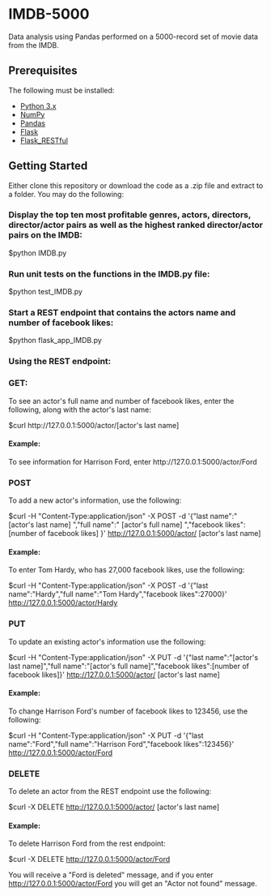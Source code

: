 # IMDB-5000
Data analysis using Pandas performed on a 5000-record set of movie data from the IMDB. 

## Prerequisites

The following must be installed:
* [Python 3.x](https://www.python.org/downloads/)
* [NumPy](https://www.numpy.org/)
* [Pandas](https://pandas.pydata.org/)
* [Flask](https://www.fullstackpython.com/flask.html)
* [Flask_RESTful](https://flask-restful.readthedocs.io/en/latest/)


## Getting Started
Either clone this repository or download the code as a .zip file and extract to a folder.
You may do the following:

### Display the top ten most profitable genres, actors, directors, director/actor pairs as well as the highest ranked director/actor pairs on the IMDB:
$python IMDB.py

### Run unit tests on the functions in the IMDB.py file:
$python test_IMDB.py

### Start a REST endpoint that contains the actors name and number of facebook likes:
$python flask_app_IMDB.py


### Using the REST endpoint:

### GET:
To see an actor's full name and number of facebook likes, enter the following, along with the actor's last name:

$curl http&#58;//127.0.0.1:5000/actor/[actor's last name]

#### Example:
To see information for Harrison Ford, enter http&#58;//127.0.0.1:5000/actor/Ford

### POST
To add a new actor's information, use the following:

$curl -H "Content-Type:application/json" -X POST -d '{"last name":" [actor's last name] ","full name":" [actor's full name] ","facebook likes": [number of facebook likes] }' http://127.0.0.1:5000/actor/ [actor's last name]
  
#### Example:
To enter Tom Hardy, who has 27,000 facebook likes, use the following:

$curl -H "Content-Type:application/json" -X POST -d '{"last name":"Hardy","full name":"Tom Hardy","facebook likes":27000}' http://127.0.0.1:5000/actor/Hardy

### PUT
To update an existing actor's information use the following:

$curl -H "Content-Type:application/json" -X PUT -d '{"last name":"[actor's last name]","full name":"[actor's full name]","facebook likes":[number of facebook likes]}' http://127.0.0.1:5000/actor/ [actor's last name]

#### Example:
To change Harrison Ford's number of facebook likes to 123456, use the following:

$curl -H "Content-Type:application/json" -X PUT -d '{"last name":"Ford","full name":"Harrison Ford","facebook likes":123456}' http://127.0.0.1:5000/actor/Ford

### DELETE
To delete an actor from the REST endpoint use the following:

$curl -X DELETE http://127.0.0.1:5000/actor/ [actor's last name]

#### Example:
To delete Harrison Ford from the rest endpoint:

$curl -X DELETE http://127.0.0.1:5000/actor/Ford

You will receive a "Ford is deleted" message, and if you enter http://127.0.0.1:5000/actor/Ford you will get an "Actor not found" message.


